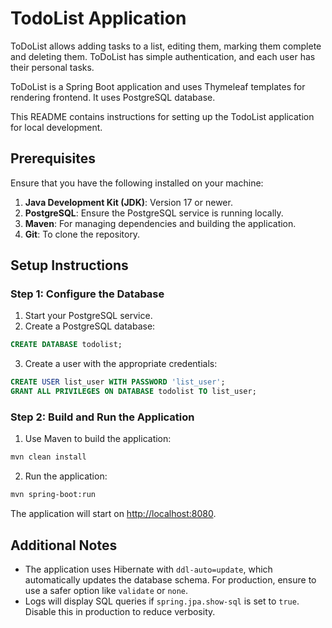 # TodoList Application

ToDoList allows adding tasks to a list, editing them, marking them complete and deleting them. ToDoList has simple authentication, and each user has their personal tasks.

ToDoList is a Spring Boot application and uses Thymeleaf templates for rendering frontend. It uses PostgreSQL database.

This README contains instructions for setting up the TodoList application for local development.

## Prerequisites

Ensure that you have the following installed on your machine:

1. **Java Development Kit (JDK)**: Version 17 or newer.
2. **PostgreSQL**: Ensure the PostgreSQL service is running locally.
3. **Maven**: For managing dependencies and building the application.
4. **Git**: To clone the repository.

## Setup Instructions

### Step 1: Configure the Database

1. Start your PostgreSQL service.
2. Create a PostgreSQL database:

```sql
CREATE DATABASE todolist;
```

3. Create a user with the appropriate credentials:

```sql
CREATE USER list_user WITH PASSWORD 'list_user';
GRANT ALL PRIVILEGES ON DATABASE todolist TO list_user;
```

### Step 2: Build and Run the Application

1. Use Maven to build the application:

```bash
mvn clean install
```

2. Run the application:

```bash
mvn spring-boot:run
```

The application will start on [http://localhost:8080](http://localhost:8080).


## Additional Notes

- The application uses Hibernate with `ddl-auto=update`, which automatically updates the database schema. For production, ensure to use a safer option like `validate` or `none`.
- Logs will display SQL queries if `spring.jpa.show-sql` is set to `true`. Disable this in production to reduce verbosity.
